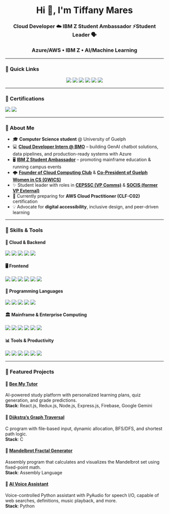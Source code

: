 <!-- GitHub Profile README -->

<h1 align="center">Hi 👋, I'm Tiffany Mares</h1>
<h3 align="center">Cloud Developer ☁️ IBM Z Student Ambassador ⚡Student Leader 🗣️</h3>
<h3 align="center">Azure/AWS • IBM Z • AI/Machine Learning</h3>

---

### 🔗 Quick Links
<p align="center">
  <a href="https://www.linkedin.com/in/tiffany-mares/"><img src="https://img.shields.io/badge/LinkedIn-blue?style=flat&logo=linkedin" /></a>
  <a href="https://github.com/tiffany-mares"><img src="https://img.shields.io/badge/GitHub-black?style=flat&logo=github&logoColor=white" /></a>
  <a href="https://tiffanymares.com/"><img src="https://img.shields.io/badge/Portfolio-8A2BE2?style=flat&logo=vercel&logoColor=white" /></a>
  <a href="https://drive.google.com/file/d/1WCdAT-Iv0blMzV7670c-2ecVWEoAZx6D/view?usp=sharing"><img src="https://img.shields.io/badge/Resume-FF5722?style=flat&logo=adobeacrobatreader&logoColor=white" /></a>
  <a href="mailto:tiffmares@gmail.com"><img src="https://img.shields.io/badge/Email%20(Personal)-D14836?style=flat&logo=gmail&logoColor=white" /></a>
  <a href="mailto:tmares@uoguelph.ca"><img src="https://img.shields.io/badge/Email%20(Student)-006400?style=flat&logo=gmail&logoColor=white" /></a>
</p>

---

### 🏅 Certifications
<p>
  <img src="https://img.shields.io/badge/AWS%20Cloud%20Practitioner-In%20Progress-FF9900?style=flat&logo=amazonaws&logoColor=white" />
  <a href="https://www.credly.com/badges/0c9ade46-9ebd-4c64-b1f8-a2402d18f3a2" target="_blank">
    <img src="https://img.shields.io/badge/IBM%20Z%20Xplore%20Concepts%20Badge-054ADA?style=flat&logo=ibm&logoColor=white" />
  </a>
</p>

---

### 🌟 About Me

- 🎓 **Computer Science student** @ University of Guelph  
- 💻 [**Cloud Developer Intern @ BMO**](https://www.linkedin.com/posts/tiffanymares_bmo-clouddeveloper-coopexperience-activity-7361697225447518209-FFlM?utm_source=share&utm_medium=member_desktop&rcm=ACoAAEogt0ABMF03rdl7d47Um3jWsXvZ5aKMNVg) – building GenAI chatbot solutions, data pipelines, and production-ready systems with Azure  
- 🖥️ [**IBM Z Student Ambassador**](https://www.linkedin.com/company/ibm-z-student-ambassador/posts/?feedView=all) – promoting mainframe education & running campus events  
- 🌩️ [**Founder of Cloud Computing Club**](https://www.linkedin.com/company/108975462/admin/dashboard/) & [**Co-President of Guelph Women in CS (GWICS)**](https://www.linkedin.com/company/guelphwics/posts/?feedView=all)
- ✨ Student leader with roles in [**CEPSSC (VP Comms)**](https://www.linkedin.com/company/uog-cepssc/posts/?feedView=all) & [**SOCIS (former VP External)**](https://www.linkedin.com/company/uog-socis/posts/?feedView=all)  
- 🌱 Currently preparing for **AWS Cloud Practitioner (CLF-C02)** certification  
- 💡 Advocate for **digital accessibility**, inclusive design, and peer-driven learning  


---

### 🔧 Skills & Tools

#### 🚀 Cloud & Backend
<p>
  <img src="https://img.shields.io/badge/Azure-0078D4?style=flat&logo=microsoftazure&logoColor=white" />
  <img src="https://img.shields.io/badge/Firebase-FFCA28?style=flat&logo=firebase&logoColor=black" />
  <img src="https://img.shields.io/badge/Node.js-339933?style=flat&logo=nodedotjs&logoColor=white" />
  <img src="https://img.shields.io/badge/Azure_Functions-0062AD?style=flat&logo=azure-functions&logoColor=white" />
  <img src="https://img.shields.io/badge/Express.js-000000?style=flat&logo=express&logoColor=white" />
</p>

#### 🖥️ Frontend
<p>
  <img src="https://img.shields.io/badge/React-20232A?style=flat&logo=react&logoColor=61DAFB" />
  <img src="https://img.shields.io/badge/Redux-764ABC?style=flat&logo=redux&logoColor=white" />
  <img src="https://img.shields.io/badge/Angular-DD0031?style=flat&logo=angular&logoColor=white" />
  <img src="https://img.shields.io/badge/HTML5-E34F26?style=flat&logo=html5&logoColor=white" />
  <img src="https://img.shields.io/badge/CSS3-1572B6?style=flat&logo=css3&logoColor=white" />
  <img src="https://img.shields.io/badge/JavaScript-F7DF1E?style=flat&logo=javascript&logoColor=black" />
</p>

#### 🧠 Programming Languages
<p>
  <img src="https://img.shields.io/badge/Python-3776AB?style=flat&logo=python&logoColor=white" />
  <img src="https://img.shields.io/badge/Java-007396?style=flat&logo=java&logoColor=white" />
  <img src="https://img.shields.io/badge/C-A8B9CC?style=flat&logo=c&logoColor=black" />
  <img src="https://img.shields.io/badge/Assembly-6E4C13?style=flat" />
  <img src="https://img.shields.io/badge/SQL-4479A1?style=flat&logo=mysql&logoColor=white" />
</p>

#### 🏛️ Mainframe & Enterprise Computing
<p>
  <img src="https://img.shields.io/badge/IBM%20Z-054ADA?style=flat&logo=ibm&logoColor=white" />
  <img src="https://img.shields.io/badge/z%2FOS-000000?style=flat&logo=ibm&logoColor=white" />
  <img src="https://img.shields.io/badge/COBOL-3A75B0?style=flat&logo=gnu&logoColor=white" />
  <img src="https://img.shields.io/badge/JCL-FF6F00?style=flat&logoColor=white" />
  <img src="https://img.shields.io/badge/Db2-006699?style=flat&logo=ibm&logoColor=white" />
  <img src="https://img.shields.io/badge/RACF-008571?style=flat&logo=ibm&logoColor=white" />
</p>

#### 📊 Tools & Productivity
<p>
  <img src="https://img.shields.io/badge/Power%20BI-F2C811?style=flat&logo=powerbi&logoColor=black" />
  <img src="https://img.shields.io/badge/Jira-0052CC?style=flat&logo=jira&logoColor=white" />
  <img src="https://img.shields.io/badge/Visio-3955A3?style=flat&logo=microsoftvisio&logoColor=white" />
  <img src="https://img.shields.io/badge/Excel-217346?style=flat&logo=microsoftexcel&logoColor=white" />
  <img src="https://img.shields.io/badge/PowerPoint-B7472A?style=flat&logo=microsoftpowerpoint&logoColor=white" />
  <img src="https://img.shields.io/badge/Outlook-0072C6?style=flat&logo=microsoftoutlook&logoColor=white" />
</p>

---

### 💼 Featured Projects

#### 🐝 [Bee My Tutor](https://github.com/tiffany-mares/Bee-My-Tutor)
AI-powered study platform with personalized learning plans, quiz generation, and grade predictions.  
**Stack**: React.js, Redux.js, Node.js, Express.js, Firebase, Google Gemini

#### 🔀 [Dijkstra’s Graph Traversal](https://github.com/tiffany-mares/Adjacency-List-Dijkstras-Algorithm-Traversal)
C program with file-based input, dynamic allocation, BFS/DFS, and shortest path logic.  
**Stack**: C

#### 🌌 [Mandelbrot Fractal Generator](https://github.com/tiffany-mares/Mandelbrot-Fractal-Set-Graphic)
Assembly program that calculates and visualizes the Mandelbrot set using fixed-point math.  
**Stack**: Assembly Language

#### 🤖 [AI Voice Assistant](https://github.com/tiffany-mares/AI-Voice-Assistant)
Voice-controlled Python assistant with PyAudio for speech I/O, capable of web searches, definitions, music playback, and more.  
**Stack**: Python  
